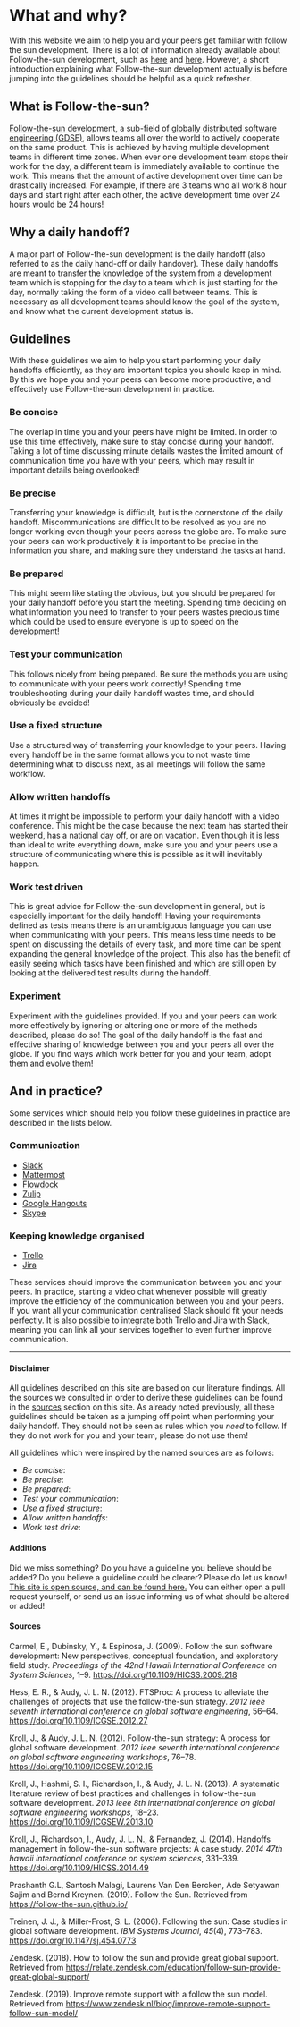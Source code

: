 # What and why?
With this website we aim to help you and your peers get familiar with follow the sun development. There is a lot of information already available about Follow-the-sun development, such as [here](https://en.wikipedia.org/wiki/Follow-the-sun) and [here](https://follow-the-sun.github.io). However, a short introduction explaining what Follow-the-sun development actually is before jumping into the guidelines should be helpful as a quick refresher.

## What is Follow-the-sun?
[Follow-the-sun](https://en.wikipedia.org/wiki/Follow-the-sun) development, a sub-field of [globally distributed software engineering (GDSE)](https://en.wikipedia.org/wiki/Distributed_development#Globally_Distributed_Software_Engineering), allows teams all over the world to actively cooperate on the same product. This is achieved by having multiple development teams in different time zones. When ever one development team stops their work for the day, a different team is immediately available to continue the work. This means that the amount of active development over time can be drastically increased. For example, if there are 3 teams who all work 8 hour days and start right after each other, the active development time over 24 hours would be 24 hours!

## Why a daily handoff?
A major part of Follow-the-sun development is the daily handoff (also referred to as the daily hand-off or daily handover). These daily handoffs are meant to transfer the knowledge of the system from a development team which is stopping for the day to a team which is just starting for the day, normally taking the form of a video call between teams. This is necessary as all development teams should know the goal of the system, and know what the current development status is.

## Guidelines
With these guidelines we aim to help you start performing your daily handoffs efficiently, as they are important topics you should keep in mind. By this we hope you and your peers can become more productive, and effectively use Follow-the-sun development in practice.

### Be concise
The overlap in time you and your peers have might be limited. In order to use this time effectively, make sure to stay concise during your handoff. Taking a lot of time discussing minute details wastes the limited amount of communication time you have with your peers, which may result in important details being overlooked!

### Be precise
Transferring your knowledge is difficult, but is the cornerstone of the daily handoff. Miscommunications are difficult to be resolved as you are no longer working even though your peers across the globe are. To make sure your peers can work productively it is important to be precise in the information you share, and making sure they understand the tasks at hand.

### Be prepared
This might seem like stating the obvious, but you should be prepared for your daily handoff before you start the meeting. Spending time deciding on what information you need to transfer to your peers wastes precious time which could be used to ensure everyone is up to speed on the development!

### Test your communication
This follows nicely from being prepared. Be sure the methods you are using to communicate with your peers work correctly! Spending time troubleshooting during your daily handoff wastes time, and should obviously be avoided!

### Use a fixed structure
Use a structured way of transferring your knowledge to your peers. Having every handoff be in the same format allows you to not waste time determining what to discuss next, as all meetings will follow the same workflow.

### Allow written handoffs
At times it might be impossible to perform your daily handoff with a video conference. This might be the case because the next team has started their weekend, has a national day off, or are on vacation. Even though it is less than ideal to write everything down, make sure you and your peers use a structure of communicating where this is possible as it will inevitably happen.

### Work test driven
This is great advice for Follow-the-sun development in general, but is especially important for the daily handoff! Having your requirements defined as tests means there is an unambiguous language you can use when communicating with your peers. This means less time needs to be spent on discussing the details of every task, and more time can be spent expanding the general knowledge of the project. This also has the benefit of easily seeing which tasks have been finished and which are still open by looking at the delivered test results during the handoff.

### Experiment
Experiment with the guidelines provided. If you and your peers can work more effectively by ignoring or altering one or more of the methods described, please do so! The goal of the daily handoff is the fast and effective sharing of knowledge between you and your peers all over the globe. If you find ways which work better for you and your team, adopt them and evolve them!

## And in practice?
Some services which should help you follow these guidelines in practice are described in the lists below.
### Communication
 - [Slack](https://slack.com/)
 - [Mattermost](https://mattermost.com/)
 - [Flowdock](https://www.flowdock.com/)
 - [Zulip](https://zulipchat.com/)
 - [Google Hangouts](https://hangouts.google.com/)
 - [Skype](https://hangouts.google.com/)

### Keeping knowledge organised
 - [Trello](https://trello.com/)
 - [Jira](https://www.atlassian.com/software/jira)

These services should improve the communication between you and your peers. In practice, starting a video chat whenever possible will greatly improve the efficiency of the communication between you and your peers. If you want all your communication centralised Slack should fit your needs perfectly. It is also possible to integrate both Trello and Jira with Slack, meaning you can link all your services together to even further improve communication.

<hr>

#### Disclaimer
All guidelines described on this site are based on our literature findings. All the sources we consulted in order to derive these guidelines can be found in the [sources](#sources) section on this site. As already noted previously, all these guidelines should be taken as a jumping off point when performing your daily handoff. They should not be seen as rules which you _need_ to follow. If they do not work for you and your team, please do not use them!  

All guidelines which were inspired by the named sources are as follows:
 - _Be concise_:
 - _Be precise_:
 - _Be prepared_:
 - _Test your communication_:
 - _Use a fixed structure_:
 - _Allow written handoffs_:
 - _Work test drive_:


#### Additions
Did we miss something? Do you have a guideline you believe should be added? Do you believe a guideline could be clearer? Please do let us know! [This site is open source, and can be found here.](https://github.com/geweldig/daily-handoff) You can either open a pull request yourself, or send us an issue informing us of what should be altered or added!

#### Sources
Carmel, E., Dubinsky, Y., & Espinosa, J. (2009). Follow the sun software development: New perspectives, conceptual foundation, and exploratory field study. *Proceedings of the 42nd Hawaii International Conference on System Sciences*, 1–9. <https://doi.org/10.1109/HICSS.2009.218>

Hess, E. R., & Audy, J. L. N. (2012). FTSProc: A process to alleviate the challenges of projects that use the follow-the-sun strategy. *2012 ieee seventh international conference on global software engineering*, 56–64. <https://doi.org/10.1109/ICGSE.2012.27>

Kroll, J., & Audy, J. L. N. (2012). Follow-the-sun strategy: A process for global software development. *2012 ieee seventh international conference on global software engineering workshops*, 76–78. <https://doi.org/10.1109/ICGSEW.2012.15>

Kroll, J., Hashmi, S. I., Richardson, I., & Audy, J. L. N. (2013). A systematic literature review of best practices and challenges in follow-the-sun software development. *2013 ieee 8th international conference on global software engineering workshops*, 18–23. <https://doi.org/10.1109/ICGSEW.2013.10>

Kroll, J., Richardson, I., Audy, J. L. N., & Fernandez, J. (2014). Handoffs management in follow-the-sun software projects: A case study. *2014 47th hawaii international conference on system sciences*, 331–339. <https://doi.org/10.1109/HICSS.2014.49>

Prashanth G.L, Santosh Malagi, Laurens Van Den Bercken, Ade Setyawan Sajim and Bernd Kreynen. (2019). Follow the Sun. Retrieved from <https://follow-the-sun.github.io/>

Treinen, J. J., & Miller-Frost, S. L. (2006). Following the sun: Case studies in global software development. *IBM Systems Journal*, *45*(4), 773–783. <https://doi.org/10.1147/sj.454.0773>

Zendesk. (2018). How to follow the sun and provide great global support. Retrieved from <https://relate.zendesk.com/education/follow-sun-provide-great-global-support/>

Zendesk. (2019). Improve remote support with a follow the sun model. Retrieved from <https://www.zendesk.nl/blog/improve-remote-support-follow-sun-model/>
